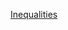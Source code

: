 
[Inequalities](file:///C:%5CCloud%20Drives%5CiCloudDrive%5CiCloud~md~obsidian%5CObsidian_%5CInequalities)